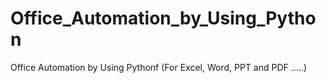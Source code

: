 # Office_Automation_by_Using_Python
Office Automation by Using Pythonf (For Excel, Word, PPT and PDF .....)
